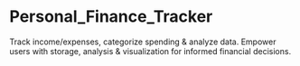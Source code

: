 # Personal_Finance_Tracker
Track income/expenses, categorize spending &amp; analyze data. Empower users with storage, analysis &amp; visualization for informed financial decisions.
